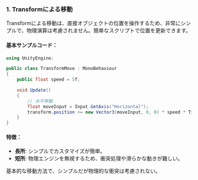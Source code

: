 ### 1. **Transformによる移動**
Transformによる移動は、直接オブジェクトの位置を操作するため、非常にシンプルで、物理演算は考慮されません。簡単なスクリプトで位置を更新できます。

#### 基本サンプルコード：
```csharp
using UnityEngine;

public class TransformMove : MonoBehaviour
{
    public float speed = 5f;

    void Update()
    {
        // 水平移動
        float moveInput = Input.GetAxis("Horizontal");
        transform.position += new Vector3(moveInput, 0, 0) * speed * Time.deltaTime;
    }
}
```

#### 特徴：
- **長所**: シンプルでカスタマイズが簡単。
- **短所**: 物理エンジンを無視するため、衝突処理や滑らかな動きが難しい。

基本的な移動方法で、シンプルだが物理的な衝突は考慮されない。